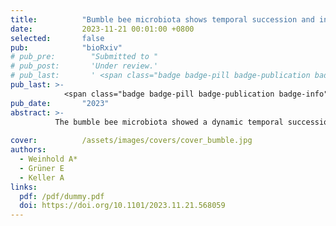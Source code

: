 ```yaml
---
title:          "Bumble bee microbiota shows temporal succession and increase of lactic acid bacteria when exposed to outdoor environments"
date:           2023-11-21 00:01:00 +0800
selected:       false
pub:            "bioRxiv"
# pub_pre:        "Submitted to "
# pub_post:       'Under review.'
# pub_last:       ' <span class="badge badge-pill badge-publication badge-success">Spotlight</span>'
pub_last: >- 
            <span class="badge badge-pill badge-publication badge-info">Preprint</span>
pub_date:       "2023"
abstract: >-
          The bumble bee microbiota showed a dynamic temporal succession with distinct compositional changes and diversification over time when placed outdoor.
                                         
cover:          /assets/images/covers/cover_bumble.jpg
authors:
  - Weinhold A*
  - Grüner E
  - Keller A
links:
  pdf: /pdf/dummy.pdf
  doi: https://doi.org/10.1101/2023.11.21.568059
---
```


